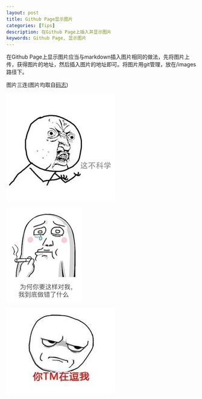 ```yaml
---
layout: post
title: Github Page显示图片
categories: [Tips]
description: 在Github Page上插入并显示图片
keywords: Github Page, 显示图片
---
```


在Github Page上显示图片应当与markdown插入图片相同的做法，先将图片上传，获得图片的地址，然后插入图片的地址即可。将图片用git管理，放在/images路径下。

图片三连(图片均取自[码志](https://github.com/mzlogin/mzlogin.github.io))

![这不科学](/images/emoji/this-unscientific.jpeg)

![做错了什么](/images/emoji/what-is-wrong.jpeg)

![逗我吗](/images/emoji/you-kidding-me.jpg)